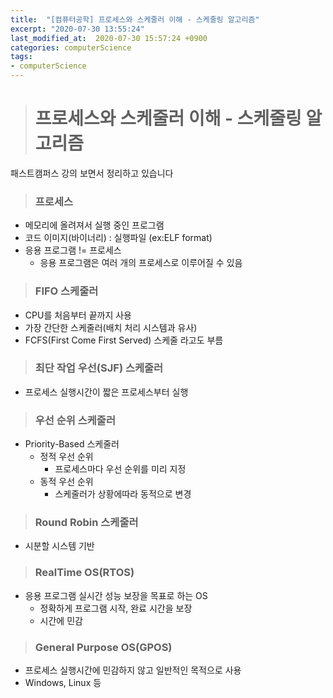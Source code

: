 ```yaml
---
title:  "[컴퓨터공학] 프로세스와 스케줄러 이해 - 스케줄링 알고리즘"
excerpt: "2020-07-30 13:55:24"
last_modified_at:  2020-07-30 15:57:24 +0900
categories: computerScience
tags:
- computerScience
---
```


># 프로세스와 스케줄러 이해 - 스케줄링 알고리즘  

패스트캠퍼스 강의 보면서 정리하고 있습니다  


>### 프로세스  

- 메모리에 올려져서 실행 중인 프로그램  
- 코드 이미지(바이너리) : 실행파일 (ex:ELF format)  
- 응용 프로그램 != 프로세스  
  - 응용 프로그램은 여러 개의 프로세스로 이루어질 수 있음  


>### FIFO 스케줄러  

- CPU를 처음부터 끝까지 사용  
- 가장 간단한 스케줄러(배치 처리 시스템과 유사)  
- FCFS(First Come First Served) 스케줄 라고도 부름  


>### 최단 작업 우선(SJF) 스케줄러  

- 프로세스 실행시간이 짧은 프로세스부터 실행  


>### 우선 순위 스케줄러  

- Priority-Based 스케줄러  
  - 정적 우선 순위  
    - 프로세스마다 우선 순위를 미리 지정  
  - 동적 우선 순위  
    - 스케줄러가 상황에따라 동적으로 변경  


>### Round Robin 스케줄러  

- 시분할 시스템 기반  


>### RealTime OS(RTOS)  

- 응용 프로그램 실시간 성능 보장을 목표로 하는 OS  
  - 정확하게 프로그램 시작, 완료 시간을 보장  
  - 시간에 민감  


>### General Purpose OS(GPOS)  

- 프로세스 실행시간에 민감하지 않고 일반적인 목적으로 사용  
- Windows, Linux 등  
